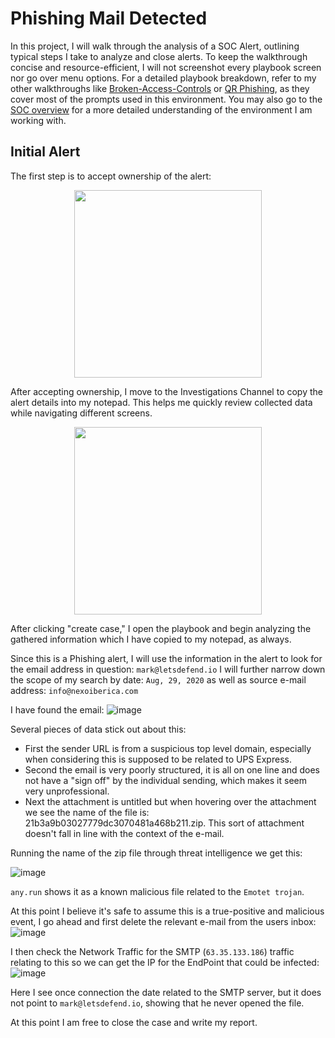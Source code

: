 # Phishing Mail Detected

In this project, I will walk through the analysis of a SOC Alert, outlining typical steps I take to analyze and close alerts. To keep the walkthrough concise and resource-efficient, I will not screenshot every playbook screen nor go over menu options. For a detailed playbook breakdown, refer to my other walkthroughs like [Broken-Access-Controls](https://github.com/Goodka7/SOC/blob/main/Broken-Access-Control/README.md) or [QR Phishing](https://github.com/Goodka7/SOC/blob/main/QRPhishing/README.md), as they cover most of the prompts used in this environment. You may also go to the [SOC overview](https://github.com/Goodka7/SOC/blob/main/README.md) for a more detailed understanding of the environment I am working with.

## Initial Alert
The first step is to accept ownership of the alert:
<div align="center">
<img src="https://github.com/user-attachments/assets/36f59bcb-5acc-46dc-b225-134577db6aa5" width="300">
</div>

After accepting ownership, I move to the Investigations Channel to copy the alert details into my notepad. This helps me quickly review collected data while navigating different screens.
<div align="center">
<img src="https://github.com/user-attachments/assets/6a7bc585-b4f0-4f82-bbcf-27c9c648ff70" width="300">
</div>

After clicking "create case," I open the playbook and begin analyzing the gathered information which I have copied to my notepad, as always.

Since this is a Phishing alert, I will use the information in the alert to look for the email address in question: `mark@letsdefend.io`
I will further narrow down the scope of my search by date: `Aug, 29, 2020` as well as source e-mail address: `info@nexoiberica.com`

I have found the email:
![image](https://github.com/user-attachments/assets/e844a420-8c79-41f5-b377-11389aea72c3)

Several pieces of data stick out about this: 
- First the sender URL is from a suspicious top level domain, especially when considering this is supposed to be related to UPS Express.
- Second the email is very poorly structured, it is all on one line and does not have a "sign off" by the individual sending, which makes it seem very unprofessional.
- Next the attachment is untitled but when hovering over the attachment we see the name of the file is: 21b3a9b03027779dc3070481a468b211.zip. This sort of attachment doesn't fall in line with the context of the e-mail.

Running the name of the zip file through threat intelligence we get this:

![image](https://github.com/user-attachments/assets/b0e629da-ea76-45e8-8072-c74ae62c5956)

`any.run` shows it as a known malicious file related to the `Emotet trojan`.

At this point I believe it's safe to assume this is a true-positive and malicious event, I go ahead and first delete the relevant e-mail from the users inbox: 
![image](https://github.com/user-attachments/assets/b13c0e8f-6de4-4a49-b0ee-1f79ada1ca11)

I then check the Network Traffic for the SMTP (`63.35.133.186`) traffic relating to this so we can get the IP for the EndPoint that could be infected:
![image](https://github.com/user-attachments/assets/ea5f4057-5803-4cbe-bb93-93ed7c519fa3)

Here I see once connection the date related to the SMTP server, but it does not point to `mark@letsdefend.io`, showing that he never opened the file.

At this point I am free to close the case and write my report.

